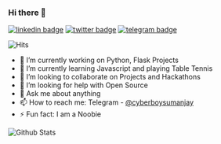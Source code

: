 ### Hi there 👋
[![linkedin badge](https://img.shields.io/badge/Sumanjay-30302f?style=flat&logo=linkedin)](https://www.linkedin.com/in/sumanjay)
[![twitter badge](https://img.shields.io/badge/@Cyberboysj-30302f?style=flat&logo=twitter)](https://twitter.com/cyberboysj)
[![telegram badge](https://img.shields.io/badge/Sumanjay-30302f?style=flat&logo=telegram)](https://t.me/cyberboysumanjay)

![Hits](https://hits.seeyoufarm.com/api/count/incr/badge.svg?url=https://github.com/cyberboysumanjay/)

- 🔭 I’m currently working on Python, Flask Projects
- 🌱 I’m currently learning Javascript and playing Table Tennis
- 👯 I’m looking to collaborate on Projects and Hackathons
- 🤔 I’m looking for help with Open Source
- 💬 Ask me about anything
- 📫 How to reach me: Telegram - [@cyberboysumanjay](https://telegram.dog/cyberboysumanjay)
- ⚡ Fun fact: I am a Noobie

![Github Stats](https://github-readme-stats.vercel.app/api?username=cyberboysumanjay&show_icons=true&title_color=fff&icon_color=79ff97&text_color=9f9f9f&bg_color=151515)
